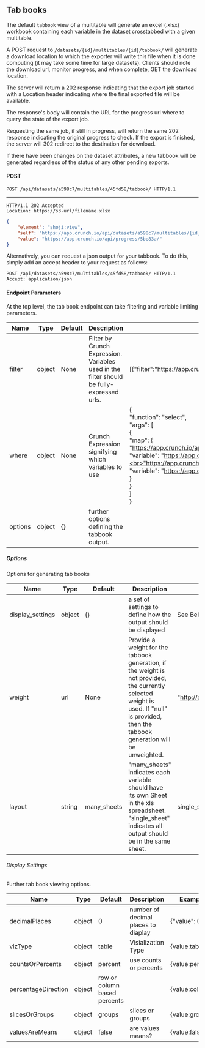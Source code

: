 ## Tab books

The default `tabbook` view of a multitable will generate an excel (.xlsx) workbook 
containing each variable in the dataset crosstabbed with a given multitable. 

A POST request to `/datasets/{id}/multitables/{id}/tabbook/` will generate a download 
location to which the exporter will write this file when it is done computing 
(it may take some time for large datasets). Clients should note the download url, 
monitor progress, and when complete, GET the download location.
 
The server will return a 202 response indicating that the export job started with
a Location header indicating where the final exported file will be available.

The response's body will contain the URL for the progress url where to query
the state of the export job.

Requesting the same job, if still in progress, will return the same 202 response 
indicating the original progress to check. If the export is finished, the server
will 302 redirect to the destination for download.

If there have been changes on the dataset attributes, a new tabbook will be
generated regardless of the status of any other pending exports.
 

#### POST

```http
POST /api/datasets/a598c7/multitables/45fd58/tabbook/ HTTP/1.1
```

----


```http
HTTP/1.1 202 Accepted
Location: https://s3-url/filename.xlsx
```

```json
{
    "element": "shoji:view",
    "self": "https://app.crunch.io/api/datasets/a598c7/multitables/{id}/tabbook/",
    "value": "https://app.crunch.io/api/progress/5be83a/"
}
```

Alternatively, you can request a json output for your tabbook.  To do this, simply
add an accept header to your request as follows:

```http
POST /api/datasets/a598c7/multitables/45fd58/tabbook/ HTTP/1.1
Accept: application/json
```

#### Endpoint Parameters

At the top level, the tab book endpoint can take filtering and variable limiting parameters.

Name | Type | Default | Description | Example
------ | ---- | ------- | ----------- | ------------- 
filter | object | None | Filter by Crunch Expression.  Variables used in the filter should be fully-expressed urls. | [{"filter":"https://app.crunch.io/api/datasets/45fc0d5ca0a945dab7d05444efa3310a/filters/5f14133582f34b8b85b408830f4b4a9b/"}]
where  | object | None | Crunch Expression signifying which variables to use |{<br>"function": "select",<br>"args": [<br>{<br>"map": {<br>"https://app.crunch.io/api/datasets/45fc0d5ca0a945dab7d05444efa3310a/variables/000004/": {<br>"variable": "https://app.crunch.io/api/datasets/45fc0d5ca0a945dab7d05444efa3310a/variables/000004/"<br>},<br>"https://app.crunch.io/api/datasets/45fc0d5ca0a945dab7d05444efa3310a/variables/000003/": {<br>"variable": "https://app.crunch.io/api/datasets/45fc0d5ca0a945dab7d05444efa3310a/variables/000003/"<br>}<br>}<br>}<br>]<br>}
options| object | {}| further options defining the tabbook output.



##### Options
Options for generating tab books

Name | Type | Default | Description | Example
------ | ---- | ------- | ----------- | ------------- 
display_settings | object | {} | a set of settings to define how the output should be displayed | See Below.
weight | url | None| Provide a weight for the tabbook generation, if the weight is not provided, the currently selected weight is used.  If "null" is provided, then the tabbook generation will be unweighted. | "http://app.crunch.io/api/datasets/45fc0d5ca0a945dab7d05444efa3310a/variables/5f14133582f34b8b85b408830f4b4a9b/"
layout | string | many_sheets | "many_sheets" indicates each variable should have its own Sheet in the  xls spreadsheet.  "single_sheet" indicates all output should be in the same sheet.| single_sheet 


###### Display Settings

Further tab book viewing options.

Name | Type | Default | Description | Example
------ | ---- | ------- | ----------- | ------------- 
decimalPlaces| object | 0 | number of decimal places to diaplay| {"value": 0}
vizType| object |table|Visialization Type|{value:table},
countsOrPercents| object |percent| use counts or percents|{value:percent}
percentageDirection| object |row or column based percents||{value:colPct}
slicesOrGroups| object |groups| slices or groups |{value:groups}
valuesAreMeans| object |false| are values means? |{value:false}
